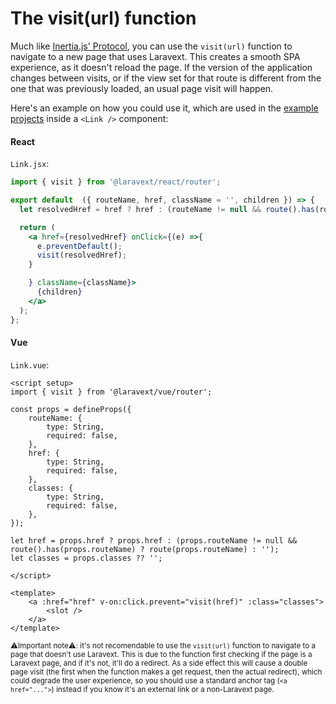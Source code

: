 # The visit(url) function

Much like [Inertia.js' Protocol](https://inertiajs.com/the-protocol), you can use the `visit(url)` function to navigate to a new page that uses Laravext. This creates a smooth SPA experience, as it doesn't reload the page. If the version of the application changes between visits, or if the view set for that route is different from the one that was previously loaded, an usual page visit will happen.

Here's an example on how you could use it, which are used in the [example projects](/before-you-start?id=the-example-projects) inside a `<Link />` component:

<!-- tabs:start -->

#### **React**

`Link.jsx`:

```jsx
import { visit } from '@laravext/react/router';

export default  ({ routeName, href, className = '', children }) => {
  let resolvedHref = href ? href : (routeName != null && route().has(routeName) ? route(routeName) : '');

  return (
    <a href={resolvedHref} onClick={(e) =>{
      e.preventDefault();
      visit(resolvedHref);
    }

    } className={className}>
      {children}
    </a>
  );
};

```

#### **Vue**

`Link.vue`:

```vue
<script setup>
import { visit } from '@laravext/vue/router';

const props = defineProps({
    routeName: {
        type: String,
        required: false,
    },
    href: {
        type: String,
        required: false,
    },
    classes: {
        type: String,
        required: false,
    },
});

let href = props.href ? props.href : (props.routeName != null && route().has(props.routeName) ? route(props.routeName) : '');
let classes = props.classes ?? '';

</script>

<template>
    <a :href="href" v-on:click.prevent="visit(href)" :class="classes">
        <slot />
    </a>
</template>

```

<!-- tabs:end -->

<sup>⚠️Important note⚠️: it's not recomendable to use the `visit(url)` function to navigate to a page that doesn't use Laravext. This is due to the function first checking if the page is a Laravext page, and if it's not, it'll do a redirect. As a side effect this will cause a double page visit (the first when the function makes a get request, then the actual redirect), which could degrade the user experience, so you should use a standard anchor tag (`<a href="...">`) instead if you know it's an external link or a non-Laravext page.</sup>